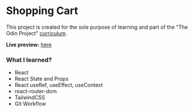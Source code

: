 # Shopping Cart

This project is created for the sole purpose of learning and part of the "The Odin Project" [curriculum](https://theodinproject.com/).

**Live preview:** [here](https://hicarlodacuyan.github.io/shopping-cart/)

### What I learned?

- React
- React State and Props
- React useRef, useEffect, useContext
- react-router-dom
- TailwindCSS
- Git Workflow
